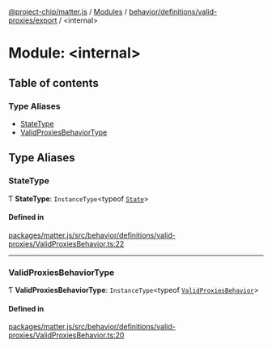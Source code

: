 [@project-chip/matter.js](../README.md) / [Modules](../modules.md) / [behavior/definitions/valid-proxies/export](behavior_definitions_valid_proxies_export.md) / \<internal\>

# Module: \<internal\>

## Table of contents

### Type Aliases

- [StateType](behavior_definitions_valid_proxies_export._internal_.md#statetype)
- [ValidProxiesBehaviorType](behavior_definitions_valid_proxies_export._internal_.md#validproxiesbehaviortype)

## Type Aliases

### StateType

Ƭ **StateType**: `InstanceType`\<typeof [`State`](../classes/behavior_definitions_valid_proxies_export.ValidProxiesServer.md#state-1)\>

#### Defined in

[packages/matter.js/src/behavior/definitions/valid-proxies/ValidProxiesBehavior.ts:22](https://github.com/project-chip/matter.js/blob/558e12c94a201592c28c7bc0743705360b3e5ca6/packages/matter.js/src/behavior/definitions/valid-proxies/ValidProxiesBehavior.ts#L22)

___

### ValidProxiesBehaviorType

Ƭ **ValidProxiesBehaviorType**: `InstanceType`\<typeof [`ValidProxiesBehavior`](behavior_definitions_valid_proxies_export.md#validproxiesbehavior)\>

#### Defined in

[packages/matter.js/src/behavior/definitions/valid-proxies/ValidProxiesBehavior.ts:20](https://github.com/project-chip/matter.js/blob/558e12c94a201592c28c7bc0743705360b3e5ca6/packages/matter.js/src/behavior/definitions/valid-proxies/ValidProxiesBehavior.ts#L20)

